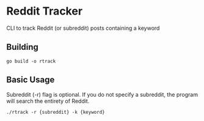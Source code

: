 # Reddit Tracker
CLI to track Reddit (or subreddit) posts containing a keyword

## Building
`go build -o rtrack`


## Basic Usage
Subreddit (-r) flag is optional. If you do not specify a subreddit, the program will search the entirety of Reddit.

`./rtrack -r {subreddit} -k {keyword}`
